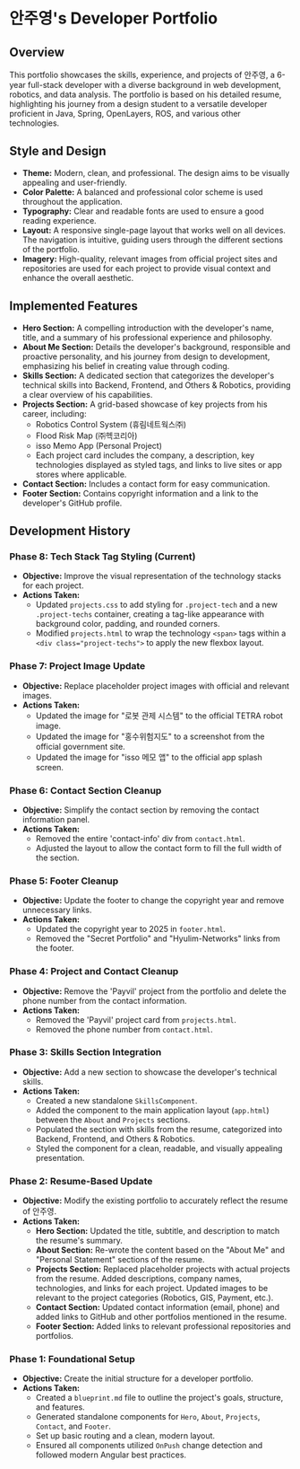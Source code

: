 # 안주영's Developer Portfolio

## Overview

This portfolio showcases the skills, experience, and projects of 안주영, a 6-year full-stack developer with a diverse background in web development, robotics, and data analysis. The portfolio is based on his detailed resume, highlighting his journey from a design student to a versatile developer proficient in Java, Spring, OpenLayers, ROS, and various other technologies.

## Style and Design

*   **Theme:** Modern, clean, and professional. The design aims to be visually appealing and user-friendly.
*   **Color Palette:** A balanced and professional color scheme is used throughout the application.
*   **Typography:** Clear and readable fonts are used to ensure a good reading experience.
*   **Layout:** A responsive single-page layout that works well on all devices. The navigation is intuitive, guiding users through the different sections of the portfolio.
*   **Imagery:** High-quality, relevant images from official project sites and repositories are used for each project to provide visual context and enhance the overall aesthetic.

## Implemented Features

*   **Hero Section:** A compelling introduction with the developer's name, title, and a summary of his professional experience and philosophy.
*   **About Me Section:** Details the developer's background, responsible and proactive personality, and his journey from design to development, emphasizing his belief in creating value through coding.
*   **Skills Section:** A dedicated section that categorizes the developer's technical skills into Backend, Frontend, and Others & Robotics, providing a clear overview of his capabilities.
*   **Projects Section:** A grid-based showcase of key projects from his career, including:
    *   Robotics Control System (휴림네트웍스㈜)
    *   Flood Risk Map (㈜헥코리아)
    *   isso Memo App (Personal Project)
    *   Each project card includes the company, a description, key technologies displayed as styled tags, and links to live sites or app stores where applicable.
*   **Contact Section:** Includes a contact form for easy communication.
*   **Footer Section:** Contains copyright information and a link to the developer's GitHub profile.

## Development History

### Phase 8: Tech Stack Tag Styling (Current)

*   **Objective:** Improve the visual representation of the technology stacks for each project.
*   **Actions Taken:**
    *   Updated `projects.css` to add styling for `.project-tech` and a new `.project-techs` container, creating a tag-like appearance with background color, padding, and rounded corners.
    *   Modified `projects.html` to wrap the technology `<span>` tags within a `<div class="project-techs">` to apply the new flexbox layout.

### Phase 7: Project Image Update

*   **Objective:** Replace placeholder project images with official and relevant images.
*   **Actions Taken:**
    *   Updated the image for "로봇 관제 시스템" to the official TETRA robot image.
    *   Updated the image for "홍수위험지도" to a screenshot from the official government site.
    *   Updated the image for "isso 메모 앱" to the official app splash screen.

### Phase 6: Contact Section Cleanup

*   **Objective:** Simplify the contact section by removing the contact information panel.
*   **Actions Taken:**
    *   Removed the entire 'contact-info' div from `contact.html`.
    *   Adjusted the layout to allow the contact form to fill the full width of the section.

### Phase 5: Footer Cleanup

*   **Objective:** Update the footer to change the copyright year and remove unnecessary links.
*   **Actions Taken:**
    *   Updated the copyright year to 2025 in `footer.html`.
    *   Removed the "Secret Portfolio" and "Hyulim-Networks" links from the footer.

### Phase 4: Project and Contact Cleanup

*   **Objective:** Remove the 'Payvil' project from the portfolio and delete the phone number from the contact information.
*   **Actions Taken:**
    *   Removed the 'Payvil' project card from `projects.html`.
    *   Removed the phone number from `contact.html`.

### Phase 3: Skills Section Integration

*   **Objective:** Add a new section to showcase the developer's technical skills.
*   **Actions Taken:**
    *   Created a new standalone `SkillsComponent`.
    *   Added the component to the main application layout (`app.html`) between the `About` and `Projects` sections.
    *   Populated the section with skills from the resume, categorized into Backend, Frontend, and Others & Robotics.
    *   Styled the component for a clean, readable, and visually appealing presentation.

### Phase 2: Resume-Based Update

*   **Objective:** Modify the existing portfolio to accurately reflect the resume of 안주영.
*   **Actions Taken:**
    *   **Hero Section:** Updated the title, subtitle, and description to match the resume's summary.
    *   **About Section:** Re-wrote the content based on the "About Me" and "Personal Statement" sections of the resume.
    *   **Projects Section:** Replaced placeholder projects with actual projects from the resume. Added descriptions, company names, technologies, and links for each project. Updated images to be relevant to the project categories (Robotics, GIS, Payment, etc.).
    *   **Contact Section:** Updated contact information (email, phone) and added links to GitHub and other portfolios mentioned in the resume.
    *   **Footer Section:** Added links to relevant professional repositories and portfolios.

### Phase 1: Foundational Setup

*   **Objective:** Create the initial structure for a developer portfolio.
*   **Actions Taken:**
    *   Created a `blueprint.md` file to outline the project's goals, structure, and features.
    *   Generated standalone components for `Hero`, `About`, `Projects`, `Contact`, and `Footer`.
    *   Set up basic routing and a clean, modern layout.
    *   Ensured all components utilized `OnPush` change detection and followed modern Angular best practices.
